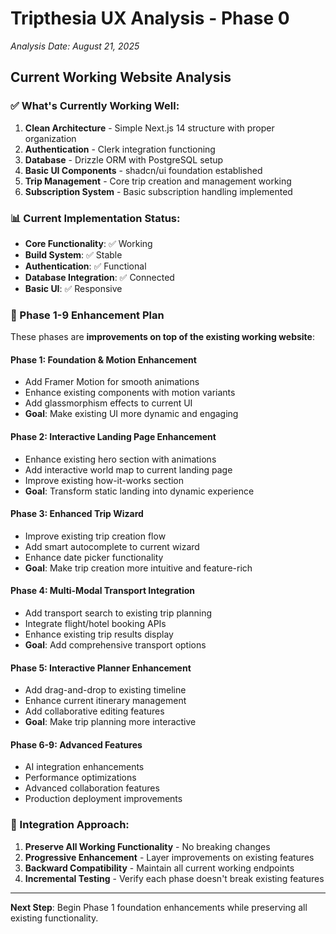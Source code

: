 # Tripthesia UX Analysis - Phase 0
*Analysis Date: August 21, 2025*

## Current Working Website Analysis

### ✅ What's Currently Working Well:
1. **Clean Architecture** - Simple Next.js 14 structure with proper organization
2. **Authentication** - Clerk integration functioning
3. **Database** - Drizzle ORM with PostgreSQL setup
4. **Basic UI Components** - shadcn/ui foundation established
5. **Trip Management** - Core trip creation and management working
6. **Subscription System** - Basic subscription handling implemented

### 📊 Current Implementation Status:
- **Core Functionality**: ✅ Working
- **Build System**: ✅ Stable
- **Authentication**: ✅ Functional
- **Database Integration**: ✅ Connected
- **Basic UI**: ✅ Responsive

### 🎯 Phase 1-9 Enhancement Plan

These phases are **improvements on top of the existing working website**:

#### Phase 1: Foundation & Motion Enhancement
- Add Framer Motion for smooth animations
- Enhance existing components with motion variants
- Add glassmorphism effects to current UI
- **Goal**: Make existing UI more dynamic and engaging

#### Phase 2: Interactive Landing Page Enhancement
- Enhance existing hero section with animations
- Add interactive world map to current landing page
- Improve existing how-it-works section
- **Goal**: Transform static landing into dynamic experience

#### Phase 3: Enhanced Trip Wizard
- Improve existing trip creation flow
- Add smart autocomplete to current wizard
- Enhance date picker functionality
- **Goal**: Make trip creation more intuitive and feature-rich

#### Phase 4: Multi-Modal Transport Integration
- Add transport search to existing trip planning
- Integrate flight/hotel booking APIs
- Enhance existing trip results display
- **Goal**: Add comprehensive transport options

#### Phase 5: Interactive Planner Enhancement
- Add drag-and-drop to existing timeline
- Enhance current itinerary management
- Add collaborative editing features
- **Goal**: Make trip planning more interactive

#### Phase 6-9: Advanced Features
- AI integration enhancements
- Performance optimizations
- Advanced collaboration features
- Production deployment improvements

### 🔧 Integration Approach:
1. **Preserve All Working Functionality** - No breaking changes
2. **Progressive Enhancement** - Layer improvements on existing features
3. **Backward Compatibility** - Maintain all current working endpoints
4. **Incremental Testing** - Verify each phase doesn't break existing features

---

**Next Step**: Begin Phase 1 foundation enhancements while preserving all existing functionality.